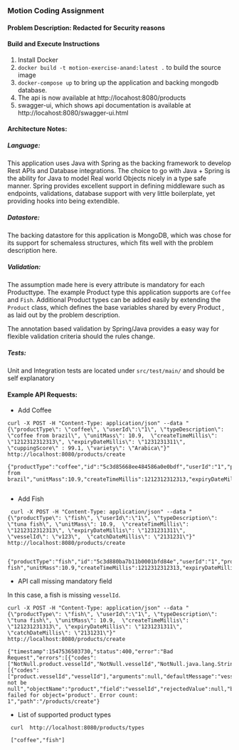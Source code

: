 ### Motion Coding Assignment

#### Problem Description: Redacted for Security reasons

#### Build and Execute Instructions

1. Install Docker 
2. `docker build -t motion-exercise-anand:latest .` to build the source image
3. `docker-compose up` to bring up the application and backing mongodb database. 
4. The api is now available at http://locahost:8080/products
5. swagger-ui, which shows api documentation is available at http://locahost:8080/swagger-ui.html


#### Architecture Notes: 

##### Language: 
This application uses Java with Spring as the backing framework to develop Rest APIs and Database integrations. 
The choice to go with Java + Spring is the ability for Java to model Real world Objects nicely in a type safe manner. 
Spring provides excellent support in defining middleware such as endpoints, validations, database support with very little
boilerplate, yet providing hooks into being extendible. 

##### Datastore: 
The backing datastore for this application is MongoDB, which was chose for its support for schemaless structures, which fits 
well with the problem description here. 

##### Validation: 
The assumption made here is every attribute is mandatory for each Producttype. The example Product type this application supports
are `Coffee` and `Fish`. Additional Product types can be added easily by extending the `Product` class, which defines the base variables
shared by every Product , as laid out by the problem description. 

The annotation based validation by Spring/Java provides a easy way for flexible validation criteria should the rules change.


##### Tests: 
Unit and Integration tests are located under `src/test/main/` and should be self explanatory

#### Example API Requests: 

- Add Coffee
``` 
curl -X POST -H "Content-Type: application/json" --data "{\"productType\": \"coffee\", \"userId\":\"1\", \"typeDescription\": \"coffee from brazil\", \"unitMass\": 10.9,  \"createTimeMillis\": \"1212312312313\", \"expiryDateMillis\": \"1231231311\",  \"cuppingScore\" : 99.1, \"variety\": \"Arabica\"}" http://localhost:8080/products/create

{"productType":"coffee","id":"5c3d85668ee484586a0e0bdf","userId":"1","productType":null,"typeDescription":"coffee from brazil","unitMass":10.9,"createTimeMillis":1212312312313,"expiryDateMillis":1231231311,"cuppingScore":99.1,"variety":"Arabica"}


``` 
- Add Fish

```
 curl -X POST -H "Content-Type: application/json" --data "{\"productType\": \"fish\", \"userId\":\"1\", \"typeDescription\": \"tuna fish\", \"unitMass\": 10.9,  \"createTimeMillis\": \"1212312312313\", \"expiryDateMillis\": \"1231231311\",  \"vesselId\": \"v123\",  \"catchDateMillis\": \"2131231\"}" http://localhost:8080/products/create
 
 {"productType":"fish","id":"5c3d880ba7b11b0001bfd84e","userId":"1","productType":null,"typeDescription":"tuna fish","unitMass":10.9,"createTimeMillis":1212312312313,"expiryDateMillis":1231231311,"vesselId":"v123","catchDateMillis":2131231
```

- API call missing mandatory field

In this case, a fish is missing `vesselId`. 
``` 
curl -X POST -H "Content-Type: application/json" --data "{\"productType\": \"fish\", \"userId\":\"1\", \"typeDescription\": \"tuna fish\", \"unitMass\": 10.9,  \"createTimeMillis\": \"121231231313\", \"expiryDateMillis\": \"1231231311\",  \"catchDateMillis\": \"2131231\"}" http://localhost:8080/products/create

{"timestamp":1547536503730,"status":400,"error":"Bad Request","errors":[{"codes":["NotNull.product.vesselId","NotNull.vesselId","NotNull.java.lang.String","NotNull"],"arguments":[{"codes":["product.vesselId","vesselId"],"arguments":null,"defaultMessage":"vesselId","code":"vesselId"}],"defaultMessage":"must not be null","objectName":"product","field":"vesselId","rejectedValue":null,"bindingFailure":false,"code":"NotNull"}],"message":"Validation failed for object='product'. Error count: 1","path":"/products/create"}

```

- List of supported product types

``` 
 curl  http://localhost:8080/products/types
 
 ["coffee","fish"]
 
```
